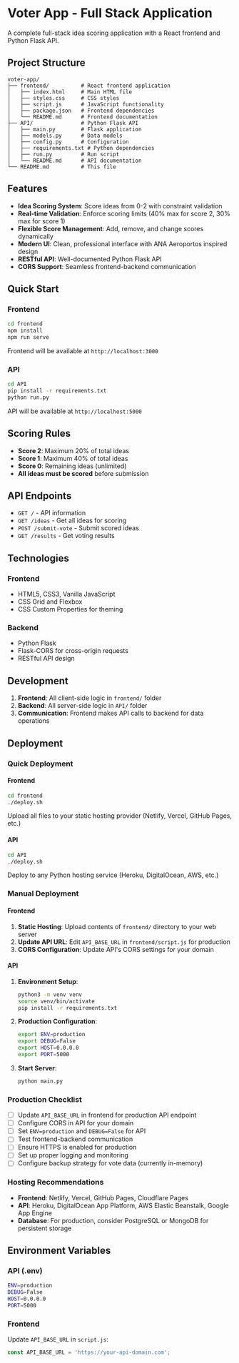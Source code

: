 # Voter App - Full Stack Application

A complete full-stack idea scoring application with a React frontend and Python Flask API.

## Project Structure

```
voter-app/
├── frontend/          # React frontend application
│   ├── index.html     # Main HTML file
│   ├── styles.css     # CSS styles
│   ├── script.js      # JavaScript functionality
│   ├── package.json   # Frontend dependencies
│   └── README.md      # Frontend documentation
├── API/               # Python Flask API
│   ├── main.py        # Flask application
│   ├── models.py      # Data models
│   ├── config.py      # Configuration
│   ├── requirements.txt # Python dependencies
│   ├── run.py         # Run script
│   └── README.md      # API documentation
└── README.md          # This file
```

## Features

- **Idea Scoring System**: Score ideas from 0-2 with constraint validation
- **Real-time Validation**: Enforce scoring limits (40% max for score 2, 30% max for score 1)
- **Flexible Score Management**: Add, remove, and change scores dynamically
- **Modern UI**: Clean, professional interface with ANA Aeroportos inspired design
- **RESTful API**: Well-documented Python Flask API
- **CORS Support**: Seamless frontend-backend communication

## Quick Start

### Frontend
```bash
cd frontend
npm install
npm run serve
```
Frontend will be available at `http://localhost:3000`

### API
```bash
cd API
pip install -r requirements.txt
python run.py
```
API will be available at `http://localhost:5000`

## Scoring Rules

- **Score 2**: Maximum 20% of total ideas
- **Score 1**: Maximum 40% of total ideas
- **Score 0**: Remaining ideas (unlimited)
- **All ideas must be scored** before submission

## API Endpoints

- `GET /` - API information
- `GET /ideas` - Get all ideas for scoring
- `POST /submit-vote` - Submit scored ideas
- `GET /results` - Get voting results

## Technologies

### Frontend
- HTML5, CSS3, Vanilla JavaScript
- CSS Grid and Flexbox
- CSS Custom Properties for theming

### Backend
- Python Flask
- Flask-CORS for cross-origin requests
- RESTful API design

## Development

1. **Frontend**: All client-side logic in `frontend/` folder
2. **Backend**: All server-side logic in `API/` folder
3. **Communication**: Frontend makes API calls to backend for data operations

## Deployment

### Quick Deployment

#### Frontend
```bash
cd frontend
./deploy.sh
```
Upload all files to your static hosting provider (Netlify, Vercel, GitHub Pages, etc.)

#### API
```bash
cd API
./deploy.sh
```
Deploy to any Python hosting service (Heroku, DigitalOcean, AWS, etc.)

### Manual Deployment

#### Frontend
1. **Static Hosting**: Upload contents of `frontend/` directory to your web server
2. **Update API URL**: Edit `API_BASE_URL` in `frontend/script.js` for production
3. **CORS Configuration**: Update API's CORS settings for your domain

#### API
1. **Environment Setup**:
   ```bash
   python3 -m venv venv
   source venv/bin/activate
   pip install -r requirements.txt
   ```

2. **Production Configuration**:
   ```bash
   export ENV=production
   export DEBUG=False
   export HOST=0.0.0.0
   export PORT=5000
   ```

3. **Start Server**:
   ```bash
   python main.py
   ```

### Production Checklist

- [ ] Update `API_BASE_URL` in frontend for production API endpoint
- [ ] Configure CORS in API for your domain
- [ ] Set `ENV=production` and `DEBUG=False` for API
- [ ] Test frontend-backend communication
- [ ] Ensure HTTPS is enabled for production
- [ ] Set up proper logging and monitoring
- [ ] Configure backup strategy for vote data (currently in-memory)

### Hosting Recommendations

- **Frontend**: Netlify, Vercel, GitHub Pages, Cloudflare Pages
- **API**: Heroku, DigitalOcean App Platform, AWS Elastic Beanstalk, Google App Engine
- **Database**: For production, consider PostgreSQL or MongoDB for persistent storage

## Environment Variables

### API (.env)
```bash
ENV=production
DEBUG=False
HOST=0.0.0.0
PORT=5000
```

### Frontend
Update `API_BASE_URL` in `script.js`:
```javascript
const API_BASE_URL = 'https://your-api-domain.com';
```
